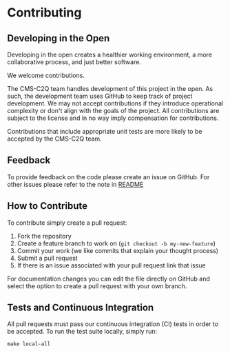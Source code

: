 # Contributing

## Developing in the Open

Developing in the open creates a healthier working environment, a more collaborative process, and just better software.

We welcome contributions.

The CMS-C2Q team handles development of this project in the open. As such, the development team uses GitHub to keep track of project development. We may not accept contributions if they introduce operational complexity or don't align with the goals of the project. All contributions are subject to the license and in no way imply compensation for contributions.

Contributions that include appropriate unit tests are more likely to be accepted by the CMS-C2Q team.

## Feedback

To provide feedback on the code please create an issue on GitHub.
For other issues please refer to the note in [README](README.md)

## How to Contribute

To contribute simply create a pull request:

1. Fork the repository
2. Create a feature branch to work on (`git checkout -b my-new-feature`)
3. Commit your work (we like commits that explain your thought process)
4. Submit a pull request
5. If there is an issue associated with your pull request link that issue

For documentation changes you can edit the file directly on GitHub and select the option to create a pull request with your own branch.

## Tests and Continuous Integration

All pull requests must pass our continuous integration (CI) tests in order to be accepted.
To run the test suite locally, simply run:
```
make local-all
```
